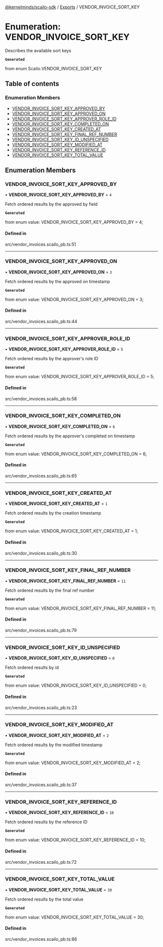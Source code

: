 [@kernelminds/scailo-sdk](../README.md) / [Exports](../modules.md) / VENDOR\_INVOICE\_SORT\_KEY

# Enumeration: VENDOR\_INVOICE\_SORT\_KEY

Describes the available sort keys

**`Generated`**

from enum Scailo.VENDOR_INVOICE_SORT_KEY

## Table of contents

### Enumeration Members

- [VENDOR\_INVOICE\_SORT\_KEY\_APPROVED\_BY](VENDOR_INVOICE_SORT_KEY.md#vendor_invoice_sort_key_approved_by)
- [VENDOR\_INVOICE\_SORT\_KEY\_APPROVED\_ON](VENDOR_INVOICE_SORT_KEY.md#vendor_invoice_sort_key_approved_on)
- [VENDOR\_INVOICE\_SORT\_KEY\_APPROVER\_ROLE\_ID](VENDOR_INVOICE_SORT_KEY.md#vendor_invoice_sort_key_approver_role_id)
- [VENDOR\_INVOICE\_SORT\_KEY\_COMPLETED\_ON](VENDOR_INVOICE_SORT_KEY.md#vendor_invoice_sort_key_completed_on)
- [VENDOR\_INVOICE\_SORT\_KEY\_CREATED\_AT](VENDOR_INVOICE_SORT_KEY.md#vendor_invoice_sort_key_created_at)
- [VENDOR\_INVOICE\_SORT\_KEY\_FINAL\_REF\_NUMBER](VENDOR_INVOICE_SORT_KEY.md#vendor_invoice_sort_key_final_ref_number)
- [VENDOR\_INVOICE\_SORT\_KEY\_ID\_UNSPECIFIED](VENDOR_INVOICE_SORT_KEY.md#vendor_invoice_sort_key_id_unspecified)
- [VENDOR\_INVOICE\_SORT\_KEY\_MODIFIED\_AT](VENDOR_INVOICE_SORT_KEY.md#vendor_invoice_sort_key_modified_at)
- [VENDOR\_INVOICE\_SORT\_KEY\_REFERENCE\_ID](VENDOR_INVOICE_SORT_KEY.md#vendor_invoice_sort_key_reference_id)
- [VENDOR\_INVOICE\_SORT\_KEY\_TOTAL\_VALUE](VENDOR_INVOICE_SORT_KEY.md#vendor_invoice_sort_key_total_value)

## Enumeration Members

### VENDOR\_INVOICE\_SORT\_KEY\_APPROVED\_BY

• **VENDOR\_INVOICE\_SORT\_KEY\_APPROVED\_BY** = ``4``

Fetch ordered results by the approved by field

**`Generated`**

from enum value: VENDOR_INVOICE_SORT_KEY_APPROVED_BY = 4;

#### Defined in

src/vendor_invoices.scailo_pb.ts:51

___

### VENDOR\_INVOICE\_SORT\_KEY\_APPROVED\_ON

• **VENDOR\_INVOICE\_SORT\_KEY\_APPROVED\_ON** = ``3``

Fetch ordered results by the approved on timestamp

**`Generated`**

from enum value: VENDOR_INVOICE_SORT_KEY_APPROVED_ON = 3;

#### Defined in

src/vendor_invoices.scailo_pb.ts:44

___

### VENDOR\_INVOICE\_SORT\_KEY\_APPROVER\_ROLE\_ID

• **VENDOR\_INVOICE\_SORT\_KEY\_APPROVER\_ROLE\_ID** = ``5``

Fetch ordered results by the approver's role ID

**`Generated`**

from enum value: VENDOR_INVOICE_SORT_KEY_APPROVER_ROLE_ID = 5;

#### Defined in

src/vendor_invoices.scailo_pb.ts:58

___

### VENDOR\_INVOICE\_SORT\_KEY\_COMPLETED\_ON

• **VENDOR\_INVOICE\_SORT\_KEY\_COMPLETED\_ON** = ``6``

Fetch ordered results by the approver's completed on timestamp

**`Generated`**

from enum value: VENDOR_INVOICE_SORT_KEY_COMPLETED_ON = 6;

#### Defined in

src/vendor_invoices.scailo_pb.ts:65

___

### VENDOR\_INVOICE\_SORT\_KEY\_CREATED\_AT

• **VENDOR\_INVOICE\_SORT\_KEY\_CREATED\_AT** = ``1``

Fetch ordered results by the creation timestamp

**`Generated`**

from enum value: VENDOR_INVOICE_SORT_KEY_CREATED_AT = 1;

#### Defined in

src/vendor_invoices.scailo_pb.ts:30

___

### VENDOR\_INVOICE\_SORT\_KEY\_FINAL\_REF\_NUMBER

• **VENDOR\_INVOICE\_SORT\_KEY\_FINAL\_REF\_NUMBER** = ``11``

Fetch ordered results by the final ref number

**`Generated`**

from enum value: VENDOR_INVOICE_SORT_KEY_FINAL_REF_NUMBER = 11;

#### Defined in

src/vendor_invoices.scailo_pb.ts:79

___

### VENDOR\_INVOICE\_SORT\_KEY\_ID\_UNSPECIFIED

• **VENDOR\_INVOICE\_SORT\_KEY\_ID\_UNSPECIFIED** = ``0``

Fetch ordered results by id

**`Generated`**

from enum value: VENDOR_INVOICE_SORT_KEY_ID_UNSPECIFIED = 0;

#### Defined in

src/vendor_invoices.scailo_pb.ts:23

___

### VENDOR\_INVOICE\_SORT\_KEY\_MODIFIED\_AT

• **VENDOR\_INVOICE\_SORT\_KEY\_MODIFIED\_AT** = ``2``

Fetch ordered results by the modified timestamp

**`Generated`**

from enum value: VENDOR_INVOICE_SORT_KEY_MODIFIED_AT = 2;

#### Defined in

src/vendor_invoices.scailo_pb.ts:37

___

### VENDOR\_INVOICE\_SORT\_KEY\_REFERENCE\_ID

• **VENDOR\_INVOICE\_SORT\_KEY\_REFERENCE\_ID** = ``10``

Fetch ordered results by the reference ID

**`Generated`**

from enum value: VENDOR_INVOICE_SORT_KEY_REFERENCE_ID = 10;

#### Defined in

src/vendor_invoices.scailo_pb.ts:72

___

### VENDOR\_INVOICE\_SORT\_KEY\_TOTAL\_VALUE

• **VENDOR\_INVOICE\_SORT\_KEY\_TOTAL\_VALUE** = ``30``

Fetch ordered results by the total value

**`Generated`**

from enum value: VENDOR_INVOICE_SORT_KEY_TOTAL_VALUE = 30;

#### Defined in

src/vendor_invoices.scailo_pb.ts:86
